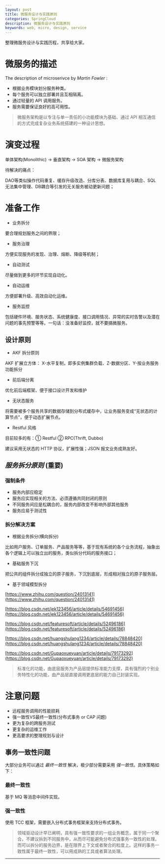 ```yaml
---
layout: post
title: 微服务设计与实践原则
categories: SpringCloud
description: 微服务设计与实践原则
keywords: web, micro, design, service
---
```


整理微服务设计与实践历程，共享给大家。

# 微服务的描述

The description of microserivce by *Martin Fowler* :

- 根据业务模块划分服务种类。
- 每个服务可以独立部署并且互相隔离。
- 通过轻量的 API 调用服务。
- 服务需要保证良好的高可用性。

> 微服务架构是以专注与单一责任的小功能模块为基础、通过 API 相互通信的方式完成复杂业务系统搭建的一种设计思想。

# 演变过程

单体架构(Monolithic) -> 垂直架构 -> SOA 架构 -> 微服务架构

待解决的痛点：

DAO等类似操作代码重复、缓存升级改造、分库分表、数据库复用与耦合、SQL无法集中管理、DB耦合等引发的无关服务被动更新问题；

# 准备工作

- 业务拆分

要合理规划服务之间的界限；

- 服务治理

方便实现服务的发现、治理、熔断、降级等机制；

- 自动测试

尽量做到更多的环节实现自动化。

- 自动运维

方便部署升级、高效自动化运维。

- 服务监控

包括硬件环境、服务状态、系统健康度、接口调用情况、异常的实时告警以及潜在问题的事先预警等等。一句话：没准备好监控，就不要搞微服务。

## 设计原则

- AKF 拆分原则

AKF 扩展立方体： X-水平复制，即多实例集群负载、Z-数据分区、Y-按业务服务功能拆分

- 前后端分离

优化前后端框架、便于接口设计开发和维护

- 无状态服务

将需要被多个服务共享的数据存储到分布式缓存中，让业务服务变成“无状态的计算节点”，便于动态扩展节点。

- Restful 风格

目前较多的有：① Restful ② RPC(Thrift, Dubbo)

建议采用无状态的 HTTP 协议，扩展性强；JSON 报文业务成熟友好。

## *服务拆分原则* (重要)

### 强制条件

- 服务内部应稳定
- 服务应实现相关的方法、必须遵循共同封闭的原则
- 不同服务间应是松耦合的，服务内部改变不影响外部其他服务
- 服务应易于测试性

### 拆分解决方案

- 根据业务拆分(横向拆分)

比如用户服务、订单服务、产品服务等等，基于现有系统的各个业务流程，抽象出各个逻辑上可以独立出的服务，类似拆分代码的服务接口；

- 基础服务下沉

把公共的组件拆分成独立的原子服务，下沉到底层，形成相对独立的原子服务层。

- 基于领域模型拆分

[https://www.zhihu.com/question/24013141](https://www.zhihu.com/question/24013141)

[https://blog.csdn.net/jek123456/article/details/54691456](https://blog.csdn.net/jek123456/article/details/54691456)

[https://blog.csdn.net/featuresoft/article/details/52496186](https://blog.csdn.net/featuresoft/article/details/52496186)

[https://blog.csdn.net/huangshulang1234/article/details/78848420](https://blog.csdn.net/huangshulang1234/article/details/78848420)

[https://blog.csdn.net/Gupaoxueyuan/article/details/79173292](https://blog.csdn.net/Gupaoxueyuan/article/details/79173292)

> 标准化的功能，由底层服务为产品层提供标准能力支撑，具有强烈的个别业务特性化的功能，由产品层直接调用更底层的能力自己封装实现。

# 注意问题

- 远程服务调用的性能损耗
- 强一致性VS最终一致性(分布式事务 or CAP 问题)
- 更为复杂的跨服务测试
- 更复杂的运维工作
- 更高要求的整理规划与设计

## 事务一致性问题

大部分业务可以通过 *最终一致性* 解决，极少部分需要采用 *强一致性*。具体策略如下：

### 最终一致性

基于 MQ 等消息中间件实现。

### 强一致性

使用 TCC 框架，需要嵌入分布式事务框架来支持分布式事务。

> 领域驱动设计早已阐明，具有强一致性要求的一组业务概念，属于同一个聚合，不建议拆到不同服务中，从而尽可能避免分布式强事务一致性的处理。
而可以拆分的服务边界，是在限界上下文或者聚合的粒度上。这样的事务一致性属于最终一致性，可以用成熟的工具或者算法处理。




---
